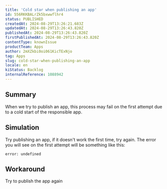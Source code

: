 ```yaml
---
title: 'Cold star when publishing an app'
id: 556RKKBALrZk5bxwwflhr4
status: PUBLISHED
createdAt: 2024-08-29T13:26:21.683Z
updatedAt: 2024-08-29T13:26:43.820Z
publishedAt: 2024-08-29T13:26:43.820Z
firstPublishedAt: 2024-08-29T13:26:43.820Z
contentType: knownIssue
productTeam: Apps
author: 2mXZkbi0oi061KicTExNjo
tag: Apps
slug: cold-star-when-publishing-an-app
locale: en
kiStatus: Backlog
internalReference: 1088942
---
```


## Summary


When we try to publish an app, this process may fail on the first attempt due to a cold start of the responsible app.


##

## Simulation


Try publishing an app, if it doesn't work the first time, try again. The error you will see on the first attempt will be something like this:

    error: undefined



##

## Workaround


Try to publish the app again





